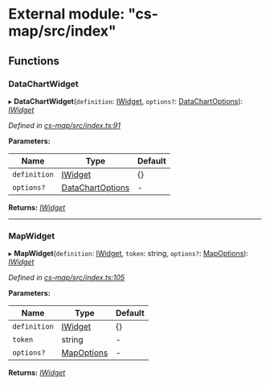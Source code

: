 # External module: "cs-map/src/index"

## Functions

###  DataChartWidget

▸ **DataChartWidget**(`definition`: [IWidget](../interfaces/_cs_core_src_widget_widget_.iwidget.md), `options?`: [DataChartOptions](../classes/_cs_map_src_components_data_chart_data_chart_options_.datachartoptions.md)): *[IWidget](../interfaces/_cs_core_src_widget_widget_.iwidget.md)*

*Defined in [cs-map/src/index.ts:91](https://github.com/TNOCS/csnext/blob/dad76c19/packages/cs-map/src/index.ts#L91)*

**Parameters:**

Name | Type | Default |
------ | ------ | ------ |
`definition` | [IWidget](../interfaces/_cs_core_src_widget_widget_.iwidget.md) |  {} |
`options?` | [DataChartOptions](../classes/_cs_map_src_components_data_chart_data_chart_options_.datachartoptions.md) | - |

**Returns:** *[IWidget](../interfaces/_cs_core_src_widget_widget_.iwidget.md)*

___

###  MapWidget

▸ **MapWidget**(`definition`: [IWidget](../interfaces/_cs_core_src_widget_widget_.iwidget.md), `token`: string, `options?`: [MapOptions](../classes/_cs_map_src_classes_map_options_.mapoptions.md)): *[IWidget](../interfaces/_cs_core_src_widget_widget_.iwidget.md)*

*Defined in [cs-map/src/index.ts:105](https://github.com/TNOCS/csnext/blob/dad76c19/packages/cs-map/src/index.ts#L105)*

**Parameters:**

Name | Type | Default |
------ | ------ | ------ |
`definition` | [IWidget](../interfaces/_cs_core_src_widget_widget_.iwidget.md) |  {} |
`token` | string | - |
`options?` | [MapOptions](../classes/_cs_map_src_classes_map_options_.mapoptions.md) | - |

**Returns:** *[IWidget](../interfaces/_cs_core_src_widget_widget_.iwidget.md)*
